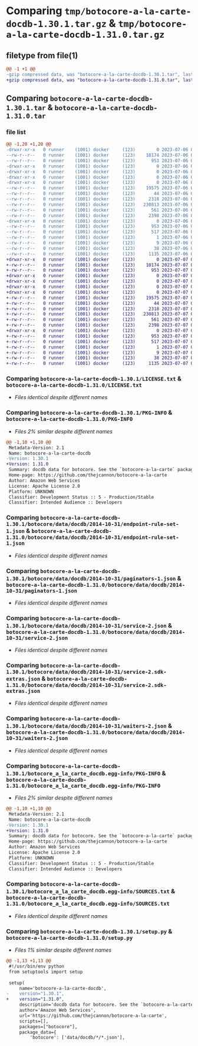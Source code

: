 # Comparing `tmp/botocore-a-la-carte-docdb-1.30.1.tar.gz` & `tmp/botocore-a-la-carte-docdb-1.31.0.tar.gz`

## filetype from file(1)

```diff
@@ -1 +1 @@
-gzip compressed data, was "botocore-a-la-carte-docdb-1.30.1.tar", last modified: Thu Jul  6 01:45:00 2023, max compression
+gzip compressed data, was "botocore-a-la-carte-docdb-1.31.0.tar", last modified: Fri Jul  7 01:43:50 2023, max compression
```

## Comparing `botocore-a-la-carte-docdb-1.30.1.tar` & `botocore-a-la-carte-docdb-1.31.0.tar`

### file list

```diff
@@ -1,20 +1,20 @@
-drwxr-xr-x   0 runner    (1001) docker     (123)        0 2023-07-06 01:45:00.254726 botocore-a-la-carte-docdb-1.30.1/
--rw-r--r--   0 runner    (1001) docker     (123)    10174 2023-07-06 01:45:00.000000 botocore-a-la-carte-docdb-1.30.1/LICENSE.txt
--rw-r--r--   0 runner    (1001) docker     (123)      953 2023-07-06 01:45:00.254726 botocore-a-la-carte-docdb-1.30.1/PKG-INFO
-drwxr-xr-x   0 runner    (1001) docker     (123)        0 2023-07-06 01:45:00.254726 botocore-a-la-carte-docdb-1.30.1/botocore/
-drwxr-xr-x   0 runner    (1001) docker     (123)        0 2023-07-06 01:45:00.254726 botocore-a-la-carte-docdb-1.30.1/botocore/data/
-drwxr-xr-x   0 runner    (1001) docker     (123)        0 2023-07-06 01:45:00.254726 botocore-a-la-carte-docdb-1.30.1/botocore/data/docdb/
-drwxr-xr-x   0 runner    (1001) docker     (123)        0 2023-07-06 01:45:00.254726 botocore-a-la-carte-docdb-1.30.1/botocore/data/docdb/2014-10-31/
--rw-r--r--   0 runner    (1001) docker     (123)    19575 2023-07-06 01:44:40.000000 botocore-a-la-carte-docdb-1.30.1/botocore/data/docdb/2014-10-31/endpoint-rule-set-1.json
--rw-r--r--   0 runner    (1001) docker     (123)       44 2023-07-06 01:44:40.000000 botocore-a-la-carte-docdb-1.30.1/botocore/data/docdb/2014-10-31/examples-1.json
--rw-r--r--   0 runner    (1001) docker     (123)     2318 2023-07-06 01:44:40.000000 botocore-a-la-carte-docdb-1.30.1/botocore/data/docdb/2014-10-31/paginators-1.json
--rw-r--r--   0 runner    (1001) docker     (123)   230813 2023-07-06 01:44:40.000000 botocore-a-la-carte-docdb-1.30.1/botocore/data/docdb/2014-10-31/service-2.json
--rw-r--r--   0 runner    (1001) docker     (123)      561 2023-07-06 01:44:40.000000 botocore-a-la-carte-docdb-1.30.1/botocore/data/docdb/2014-10-31/service-2.sdk-extras.json
--rw-r--r--   0 runner    (1001) docker     (123)     2398 2023-07-06 01:44:40.000000 botocore-a-la-carte-docdb-1.30.1/botocore/data/docdb/2014-10-31/waiters-2.json
-drwxr-xr-x   0 runner    (1001) docker     (123)        0 2023-07-06 01:45:00.254726 botocore-a-la-carte-docdb-1.30.1/botocore_a_la_carte_docdb.egg-info/
--rw-r--r--   0 runner    (1001) docker     (123)      953 2023-07-06 01:45:00.000000 botocore-a-la-carte-docdb-1.30.1/botocore_a_la_carte_docdb.egg-info/PKG-INFO
--rw-r--r--   0 runner    (1001) docker     (123)      517 2023-07-06 01:45:00.000000 botocore-a-la-carte-docdb-1.30.1/botocore_a_la_carte_docdb.egg-info/SOURCES.txt
--rw-r--r--   0 runner    (1001) docker     (123)        1 2023-07-06 01:45:00.000000 botocore-a-la-carte-docdb-1.30.1/botocore_a_la_carte_docdb.egg-info/dependency_links.txt
--rw-r--r--   0 runner    (1001) docker     (123)        9 2023-07-06 01:45:00.000000 botocore-a-la-carte-docdb-1.30.1/botocore_a_la_carte_docdb.egg-info/top_level.txt
--rw-r--r--   0 runner    (1001) docker     (123)       38 2023-07-06 01:45:00.254726 botocore-a-la-carte-docdb-1.30.1/setup.cfg
--rw-r--r--   0 runner    (1001) docker     (123)     1135 2023-07-06 01:45:00.000000 botocore-a-la-carte-docdb-1.30.1/setup.py
+drwxr-xr-x   0 runner    (1001) docker     (123)        0 2023-07-07 01:43:50.731254 botocore-a-la-carte-docdb-1.31.0/
+-rw-r--r--   0 runner    (1001) docker     (123)    10174 2023-07-07 01:43:50.000000 botocore-a-la-carte-docdb-1.31.0/LICENSE.txt
+-rw-r--r--   0 runner    (1001) docker     (123)      953 2023-07-07 01:43:50.731254 botocore-a-la-carte-docdb-1.31.0/PKG-INFO
+drwxr-xr-x   0 runner    (1001) docker     (123)        0 2023-07-07 01:43:50.731254 botocore-a-la-carte-docdb-1.31.0/botocore/
+drwxr-xr-x   0 runner    (1001) docker     (123)        0 2023-07-07 01:43:50.731254 botocore-a-la-carte-docdb-1.31.0/botocore/data/
+drwxr-xr-x   0 runner    (1001) docker     (123)        0 2023-07-07 01:43:50.731254 botocore-a-la-carte-docdb-1.31.0/botocore/data/docdb/
+drwxr-xr-x   0 runner    (1001) docker     (123)        0 2023-07-07 01:43:50.731254 botocore-a-la-carte-docdb-1.31.0/botocore/data/docdb/2014-10-31/
+-rw-r--r--   0 runner    (1001) docker     (123)    19575 2023-07-07 01:43:28.000000 botocore-a-la-carte-docdb-1.31.0/botocore/data/docdb/2014-10-31/endpoint-rule-set-1.json
+-rw-r--r--   0 runner    (1001) docker     (123)       44 2023-07-07 01:43:28.000000 botocore-a-la-carte-docdb-1.31.0/botocore/data/docdb/2014-10-31/examples-1.json
+-rw-r--r--   0 runner    (1001) docker     (123)     2318 2023-07-07 01:43:28.000000 botocore-a-la-carte-docdb-1.31.0/botocore/data/docdb/2014-10-31/paginators-1.json
+-rw-r--r--   0 runner    (1001) docker     (123)   230813 2023-07-07 01:43:28.000000 botocore-a-la-carte-docdb-1.31.0/botocore/data/docdb/2014-10-31/service-2.json
+-rw-r--r--   0 runner    (1001) docker     (123)      561 2023-07-07 01:43:28.000000 botocore-a-la-carte-docdb-1.31.0/botocore/data/docdb/2014-10-31/service-2.sdk-extras.json
+-rw-r--r--   0 runner    (1001) docker     (123)     2398 2023-07-07 01:43:28.000000 botocore-a-la-carte-docdb-1.31.0/botocore/data/docdb/2014-10-31/waiters-2.json
+drwxr-xr-x   0 runner    (1001) docker     (123)        0 2023-07-07 01:43:50.731254 botocore-a-la-carte-docdb-1.31.0/botocore_a_la_carte_docdb.egg-info/
+-rw-r--r--   0 runner    (1001) docker     (123)      953 2023-07-07 01:43:50.000000 botocore-a-la-carte-docdb-1.31.0/botocore_a_la_carte_docdb.egg-info/PKG-INFO
+-rw-r--r--   0 runner    (1001) docker     (123)      517 2023-07-07 01:43:50.000000 botocore-a-la-carte-docdb-1.31.0/botocore_a_la_carte_docdb.egg-info/SOURCES.txt
+-rw-r--r--   0 runner    (1001) docker     (123)        1 2023-07-07 01:43:50.000000 botocore-a-la-carte-docdb-1.31.0/botocore_a_la_carte_docdb.egg-info/dependency_links.txt
+-rw-r--r--   0 runner    (1001) docker     (123)        9 2023-07-07 01:43:50.000000 botocore-a-la-carte-docdb-1.31.0/botocore_a_la_carte_docdb.egg-info/top_level.txt
+-rw-r--r--   0 runner    (1001) docker     (123)       38 2023-07-07 01:43:50.735254 botocore-a-la-carte-docdb-1.31.0/setup.cfg
+-rw-r--r--   0 runner    (1001) docker     (123)     1135 2023-07-07 01:43:50.000000 botocore-a-la-carte-docdb-1.31.0/setup.py
```

### Comparing `botocore-a-la-carte-docdb-1.30.1/LICENSE.txt` & `botocore-a-la-carte-docdb-1.31.0/LICENSE.txt`

 * *Files identical despite different names*

### Comparing `botocore-a-la-carte-docdb-1.30.1/PKG-INFO` & `botocore-a-la-carte-docdb-1.31.0/PKG-INFO`

 * *Files 2% similar despite different names*

```diff
@@ -1,10 +1,10 @@
 Metadata-Version: 2.1
 Name: botocore-a-la-carte-docdb
-Version: 1.30.1
+Version: 1.31.0
 Summary: docdb data for botocore. See the `botocore-a-la-carte` package for more info.
 Home-page: https://github.com/thejcannon/botocore-a-la-carte
 Author: Amazon Web Services
 License: Apache License 2.0
 Platform: UNKNOWN
 Classifier: Development Status :: 5 - Production/Stable
 Classifier: Intended Audience :: Developers
```

### Comparing `botocore-a-la-carte-docdb-1.30.1/botocore/data/docdb/2014-10-31/endpoint-rule-set-1.json` & `botocore-a-la-carte-docdb-1.31.0/botocore/data/docdb/2014-10-31/endpoint-rule-set-1.json`

 * *Files identical despite different names*

### Comparing `botocore-a-la-carte-docdb-1.30.1/botocore/data/docdb/2014-10-31/paginators-1.json` & `botocore-a-la-carte-docdb-1.31.0/botocore/data/docdb/2014-10-31/paginators-1.json`

 * *Files identical despite different names*

### Comparing `botocore-a-la-carte-docdb-1.30.1/botocore/data/docdb/2014-10-31/service-2.json` & `botocore-a-la-carte-docdb-1.31.0/botocore/data/docdb/2014-10-31/service-2.json`

 * *Files identical despite different names*

### Comparing `botocore-a-la-carte-docdb-1.30.1/botocore/data/docdb/2014-10-31/service-2.sdk-extras.json` & `botocore-a-la-carte-docdb-1.31.0/botocore/data/docdb/2014-10-31/service-2.sdk-extras.json`

 * *Files identical despite different names*

### Comparing `botocore-a-la-carte-docdb-1.30.1/botocore/data/docdb/2014-10-31/waiters-2.json` & `botocore-a-la-carte-docdb-1.31.0/botocore/data/docdb/2014-10-31/waiters-2.json`

 * *Files identical despite different names*

### Comparing `botocore-a-la-carte-docdb-1.30.1/botocore_a_la_carte_docdb.egg-info/PKG-INFO` & `botocore-a-la-carte-docdb-1.31.0/botocore_a_la_carte_docdb.egg-info/PKG-INFO`

 * *Files 2% similar despite different names*

```diff
@@ -1,10 +1,10 @@
 Metadata-Version: 2.1
 Name: botocore-a-la-carte-docdb
-Version: 1.30.1
+Version: 1.31.0
 Summary: docdb data for botocore. See the `botocore-a-la-carte` package for more info.
 Home-page: https://github.com/thejcannon/botocore-a-la-carte
 Author: Amazon Web Services
 License: Apache License 2.0
 Platform: UNKNOWN
 Classifier: Development Status :: 5 - Production/Stable
 Classifier: Intended Audience :: Developers
```

### Comparing `botocore-a-la-carte-docdb-1.30.1/botocore_a_la_carte_docdb.egg-info/SOURCES.txt` & `botocore-a-la-carte-docdb-1.31.0/botocore_a_la_carte_docdb.egg-info/SOURCES.txt`

 * *Files identical despite different names*

### Comparing `botocore-a-la-carte-docdb-1.30.1/setup.py` & `botocore-a-la-carte-docdb-1.31.0/setup.py`

 * *Files 1% similar despite different names*

```diff
@@ -1,13 +1,13 @@
 #!/usr/bin/env python
 from setuptools import setup
 
 setup(
     name='botocore-a-la-carte-docdb',
-    version="1.30.1",
+    version="1.31.0",
     description='docdb data for botocore. See the `botocore-a-la-carte` package for more info.',
     author='Amazon Web Services',
     url='https://github.com/thejcannon/botocore-a-la-carte',
     scripts=[],
     packages=["botocore"],
     package_data={
         'botocore': ['data/docdb/*/*.json'],
```

